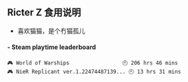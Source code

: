 ## Ricter Z 食用说明
- 喜欢猫猫，是个冇猫孤儿

<!-- steam-box start -->
#### - Steam playtime leaderboard
```text
🎮 World of Warships                 🕘 206 hrs 46 mins
🎮 NieR Replicant ver.1.22474487139... 🕘 13 hrs 31 mins
```
<!-- Powered by https://github.com/YouEclipse/steam-box . -->
<!-- steam-box end -->
